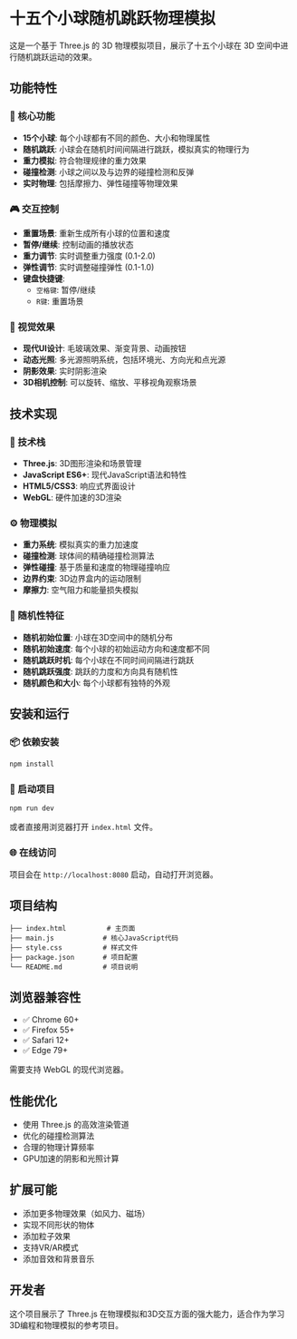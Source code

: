 # 十五个小球随机跳跃物理模拟

这是一个基于 Three.js 的 3D 物理模拟项目，展示了十五个小球在 3D 空间中进行随机跳跃运动的效果。

## 功能特性

### 🎯 核心功能
- **15个小球**: 每个小球都有不同的颜色、大小和物理属性
- **随机跳跃**: 小球会在随机时间间隔进行跳跃，模拟真实的物理行为
- **重力模拟**: 符合物理规律的重力效果
- **碰撞检测**: 小球之间以及与边界的碰撞检测和反弹
- **实时物理**: 包括摩擦力、弹性碰撞等物理效果

### 🎮 交互控制
- **重置场景**: 重新生成所有小球的位置和速度
- **暂停/继续**: 控制动画的播放状态
- **重力调节**: 实时调整重力强度 (0.1-2.0)
- **弹性调节**: 实时调整碰撞弹性 (0.1-1.0)
- **键盘快捷键**: 
  - `空格键`: 暂停/继续
  - `R键`: 重置场景

### 🎨 视觉效果
- **现代UI设计**: 毛玻璃效果、渐变背景、动画按钮
- **动态光照**: 多光源照明系统，包括环境光、方向光和点光源
- **阴影效果**: 实时阴影渲染
- **3D相机控制**: 可以旋转、缩放、平移视角观察场景

## 技术实现

### 🔧 技术栈
- **Three.js**: 3D图形渲染和场景管理
- **JavaScript ES6+**: 现代JavaScript语法和特性
- **HTML5/CSS3**: 响应式界面设计
- **WebGL**: 硬件加速的3D渲染

### ⚙️ 物理模拟
- **重力系统**: 模拟真实的重力加速度
- **碰撞检测**: 球体间的精确碰撞检测算法
- **弹性碰撞**: 基于质量和速度的物理碰撞响应
- **边界约束**: 3D边界盒内的运动限制
- **摩擦力**: 空气阻力和能量损失模拟

### 🎲 随机性特征
- **随机初始位置**: 小球在3D空间中的随机分布
- **随机初始速度**: 每个小球的初始运动方向和速度都不同
- **随机跳跃时机**: 每个小球在不同时间间隔进行跳跃
- **随机跳跃强度**: 跳跃的力度和方向具有随机性
- **随机颜色和大小**: 每个小球都有独特的外观

## 安装和运行

### 📦 依赖安装
```bash
npm install
```

### 🚀 启动项目
```bash
npm run dev
```

或者直接用浏览器打开 `index.html` 文件。

### 🌐 在线访问
项目会在 `http://localhost:8080` 启动，自动打开浏览器。

## 项目结构

```
├── index.html          # 主页面
├── main.js            # 核心JavaScript代码
├── style.css          # 样式文件
├── package.json       # 项目配置
└── README.md          # 项目说明
```

## 浏览器兼容性

- ✅ Chrome 60+
- ✅ Firefox 55+
- ✅ Safari 12+
- ✅ Edge 79+

需要支持 WebGL 的现代浏览器。

## 性能优化

- 使用 Three.js 的高效渲染管道
- 优化的碰撞检测算法
- 合理的物理计算频率
- GPU加速的阴影和光照计算

## 扩展可能

- 添加更多物理效果（如风力、磁场）
- 实现不同形状的物体
- 添加粒子效果
- 支持VR/AR模式
- 添加音效和背景音乐

## 开发者

这个项目展示了 Three.js 在物理模拟和3D交互方面的强大能力，适合作为学习3D编程和物理模拟的参考项目。